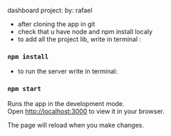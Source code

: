 dashboard project:
by: rafael

- after cloning the app in git
- check that u have node and npm install localy
- to add all the project lib, write in terminal :

### `npm install`

- to run the server write in terminal:

### `npm start`

Runs the app in the development mode.\
Open [http://localhost:3000](http://localhost:3000) to view it in your browser.

The page will reload when you make changes.
